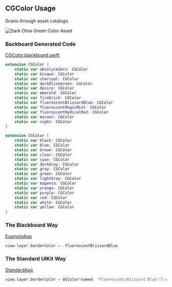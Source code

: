 ## CGColor Usage

Scans through asset catalogs.

![Dark Olive Green Color Asset](Images/ColorAssetDarkOliveGreen.png)

### Backboard Generated Code

[CGColor.blackboard.swift](/ExampleApp/Source/Generated/CGColor.blackboard.swift)

```swift
extension CGColor {
    static var absoluteZero: CGColor
    static var bisque: CGColor
    static var charcoal: CGColor
    static var darkOliveGreen: CGColor
    static var desire: CGColor
    static var emerald: CGColor
    static var firebrick: CGColor
    static var fluorescentBlizzardBlue: CGColor
    static var fluorescentMagicMint: CGColor
    static var fluorescentRadicalRed: CGColor
    static var maroon: CGColor
    static var night: CGColor
}
```

```swift
extension CGColor {
    static var black: CGColor
    static var blue: CGColor
    static var brown: CGColor
    static var clear: CGColor
    static var cyan: CGColor
    static var darkGray: CGColor
    static var gray: CGColor
    static var green: CGColor
    static var lightGray: CGColor
    static var magenta: CGColor
    static var orange: CGColor
    static var purple: CGColor
    static var red: CGColor
    static var white: CGColor
    static var yellow: CGColor
}
```

### The Blackboard Way

[ExampleApp](/ExampleApp/Source/FooterViewController.swift#L46)
```swift
view.layer.borderColor = .fluorescentBlizzardBlue
```

### The Standard UIKit Way

[StandardApp](/StandardApp/Source/FooterViewController.swift#L46)
```swift
view.layer.borderColor = UIColor(named: "Fluorescent/Blizzard Blue")?.cgColor
```
